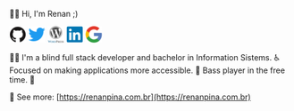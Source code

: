 🖖🏻 Hi, I'm Renan ;)

<a href="https://github.com/renanfpina" target="_blank"><img alt="Github" height="30" src="https://raw.githubusercontent.com/devicons/devicon/master/icons/github/github-original.svg"></a>
<a href="https://twitter.com/renanfpina" target="_blank"><img alt="Twitter" height="30" src="https://raw.githubusercontent.com/devicons/devicon/master/icons/twitter/twitter-original.svg"></a>
<a href="https://renanpina.com.br" target="_blank"><img alt="Blog" height="30" src="https://raw.githubusercontent.com/devicons/devicon/master/icons/wordpress/wordpress-original.svg"></a>
<a href="https://linkedin.com/in/renanfpina" target="_blank"><img alt="linkedin" height="30" src="https://raw.githubusercontent.com/devicons/devicon/master/icons/linkedin/linkedin-original.svg"></a>
<a href="mailto:renanfpina@gmail.com" target="_blank"><img alt="Gmail" height="30" src="https://raw.githubusercontent.com/devicons/devicon/master/icons/google/google-original.svg"></a>

👨‍🦯 I'm a blind full stack developer and bachelor in Information Sistems.
♿ Focused on making applications more accessible.
🎸 Bass player in the free time. 🤟 

📝 See more:
[https://renanpina.com.br](https://renanpina.com.br)

<!-- BLOG-POST-LIST:START -->
<!-- BLOG-POST-LIST:END -->